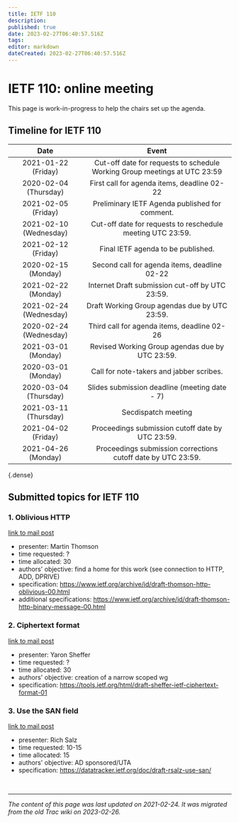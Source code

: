 ```yaml
---
title: IETF 110
description: 
published: true
date: 2023-02-27T06:40:57.516Z
tags: 
editor: markdown
dateCreated: 2023-02-27T06:40:57.516Z
---
```


# IETF 110: online meeting

This page is work-in-progress to help the chairs set up the agenda.
## Timeline for IETF 110 

|           Date            |                                    Event                                     |
|:-------------------------:|:----------------------------------------------------------------------------:|
|  2021-01-22 (Friday)      |  Cut-off date for requests to schedule Working Group meetings at UTC 23:59   |
|  2020-02-04 (Thursday)    |  First call for agenda items, deadline 02-22                                 |
|  2021-02-05 (Friday)      |  Preliminary IETF Agenda published for comment.                              |
|  2021-02-10 (Wednesday)   |  Cut-off date for requests to reschedule meeting UTC 23:59.                  |
|  2021-02-12 (Friday)      |  Final IETF agenda to be published.                                          |
|  2020-02-15 (Monday)      |  Second call for agenda items, deadline 02-22                                |
|  2021-02-22 (Monday)      |  Internet Draft submission cut-off by UTC 23:59.                             |
|  2021-02-24 (Wednesday)   |  Draft Working Group agendas due by UTC 23:59.                               |
|  2020-02-24 (Wednesday)   |  Third call for agenda items, deadline 02-26                                 |
|  2021-03-01 (Monday)      |  Revised Working Group agendas due by UTC 23:59.                             |
|  2020-03-01 (Monday)      | Call for note-takers and jabber scribes.                                     |
|  2020-03-04 (Thursday)    |  Slides submission deadline (meeting date - 7)                               |
|  2021-03-11 (Thursday)    |  Secdispatch meeting                                                         |
|  2021-04-02 (Friday)      |  Proceedings submission cutoff date by UTC 23:59.                            |
|  2021-04-26 (Monday)      |  Proceedings submission corrections cutoff date by UTC 23:59.                |
{.dense}

## Submitted topics for IETF 110
### 1. Oblivious HTTP

[link to mail post](https://mailarchive.ietf.org/arch/msg/secdispatch/VmFQCZGKlukgfnmgPh8ufQt_5Fo/)

  -  presenter: Martin Thomson
  -  time requested: ?
  -  time allocated: 30
  -  authors' objective: find a home for this work (see connection to HTTP, ADD, DPRIVE)
  -  specification: https://www.ietf.org/archive/id/draft-thomson-http-oblivious-00.html
  -  additional specifications: https://www.ietf.org/archive/id/draft-thomson-http-binary-message-00.html 

### 2. Ciphertext format

[link to mail post](https://mailarchive.ietf.org/arch/msg/secdispatch/0P9SxOOBdKz0cPYqNi8h0H7h-3s/)

  -  presenter: Yaron Sheffer
  -  time requested: ?
  -  time allocated: 30
  -  authors' objective: creation of a narrow scoped wg
  -  specification: https://tools.ietf.org/html/draft-sheffer-ietf-ciphertext-format-01 

### 3. Use the SAN field

[link to mail post](https://mailarchive.ietf.org/arch/msg/secdispatch/TAk5H3u_5C_JehUB7EKAnfegxj0/)

 -   presenter: Rich Salz
 -   time requested: 10-15
 -   time allocated: 15
 -   authors' objective: AD sponsored/UTA
 -   specification: https://datatracker.ietf.org/doc/draft-rsalz-use-san/ 
 
 
 &nbsp;
&nbsp;
&nbsp;

---

*The content of this page was last updated on 2021-02-24. It was migrated from the old Trac wiki on 2023-02-26.*